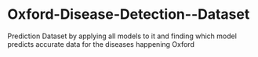 # Oxford-Disease-Detection--Dataset
Prediction Dataset by applying all models to it and finding which model predicts accurate data for the diseases happening Oxford 
